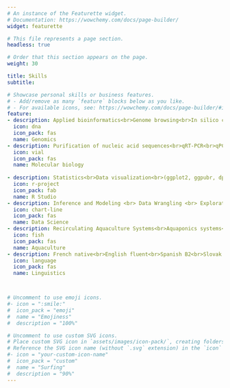 ```yaml
---
# An instance of the Featurette widget.
# Documentation: https://wowchemy.com/docs/page-builder/
widget: featurette

# This file represents a page section.
headless: true

# Order that this section appears on the page.
weight: 30

title: Skills
subtitle:

# Showcase personal skills or business features.
# - Add/remove as many `feature` blocks below as you like.
# - For available icons, see: https://wowchemy.com/docs/page-builder/#icons
feature:
- description: Applied bioinformatics<br>Genome browsing<br>In silico cloning
  icon: dna
  icon_pack: fas
  name: Genomics
- description: Purification of nucleic acid sequences<br>qRT-PCR<br>qPCR<br>Cloning<br>Recombination & mutagenesis<br>Transfection & transformation<br>ELISA & ELISPOT<br>Confocal microscopy<br>Western blot<br>Protein purification<br>SDS-PAGE
  icon: vial
  icon_pack: fas
  name: Molecular biology
  
- description: Statistics<br>Data visualization<br>(ggplot2, ggpubr, dplyr, tidyverse, plotly)<br>Markdown<br>Blogdown<br>Shiny$$TinyTeX$$  <br>Linear Models and Matrix Algebra
  icon: r-project
  icon_pack: fab
  name: R Studio
- description: Inference and Modeling <br> Data Wrangling <br> Exploratory Data Analysis <br> Linear Regression 
  icon: chart-line
  icon_pack: fas
  name: Data Science
- description: Recirculating Aquaculture Systems<br>Aquaponics systems<br>Biofloc systems<br>Hatchery technologies<br>Catfish farming<br>Carp farming<br>Tilapia farming<br>Shrimp farming<br>Seafood business<br>Fish nutrition<br>Feed formulation design<br>Farm design<br>Sustainable aquaculture and SDGs
  icon: fish
  icon_pack: fas
  name: Aquaculture
- description: French native<br>English fluent<br>Spanish B2<br>Slovak B1<br>Thai (ภาษาไทย) A2
  icon: language
  icon_pack: fas
  name: Linguistics



# Uncomment to use emoji icons.
#- icon = ":smile:"
#  icon_pack = "emoji"
#  name = "Emojiness"
#  description = "100%"  

# Uncomment to use custom SVG icons.
# Place custom SVG icon in `assets/images/icon-pack/`, creating folders if necessary.
# Reference the SVG icon name (without `.svg` extension) in the `icon` field.
#- icon = "your-custom-icon-name"
#  icon_pack = "custom"
#  name = "Surfing"
#  description = "90%"
---
```

